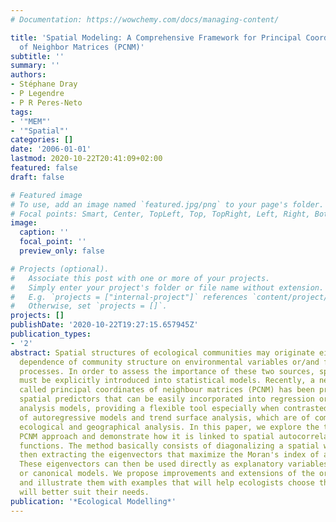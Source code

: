 ```yaml
---
# Documentation: https://wowchemy.com/docs/managing-content/

title: 'Spatial Modeling: A Comprehensive Framework for Principal Coordinate Analysis
  of Neighbor Matrices (PCNM)'
subtitle: ''
summary: ''
authors:
- Stéphane Dray
- P Legendre
- P R Peres-Neto
tags:
- '"MEM"'
- '"Spatial"'
categories: []
date: '2006-01-01'
lastmod: 2020-10-22T20:41:09+02:00
featured: false
draft: false

# Featured image
# To use, add an image named `featured.jpg/png` to your page's folder.
# Focal points: Smart, Center, TopLeft, Top, TopRight, Left, Right, BottomLeft, Bottom, BottomRight.
image:
  caption: ''
  focal_point: ''
  preview_only: false

# Projects (optional).
#   Associate this post with one or more of your projects.
#   Simply enter your project's folder or file name without extension.
#   E.g. `projects = ["internal-project"]` references `content/project/deep-learning/index.md`.
#   Otherwise, set `projects = []`.
projects: []
publishDate: '2020-10-22T19:27:15.657945Z'
publication_types:
- '2'
abstract: Spatial structures of ecological communities may originate either from the
  dependence of community structure on environmental variables or/and from community-based
  processes. In order to assess the importance of these two sources, spatial relationships
  must be explicitly introduced into statistical models. Recently, a new approach
  called principal coordinates of neighbour matrices (PCNM) has been proposed to create
  spatial predictors that can be easily incorporated into regression or canonical
  analysis models, providing a flexible tool especially when contrasted to the family
  of autoregressive models and trend surface analysis, which are of common use in
  ecological and geographical analysis. In this paper, we explore the theory of the
  PCNM approach and demonstrate how it is linked to spatial autocorrelation structure
  functions. The method basically consists of diagonalizing a spatial weighting matrix,
  then extracting the eigenvectors that maximize the Moran's index of autocorrelation.
  These eigenvectors can then be used directly as explanatory variables in regression
  or canonical models. We propose improvements and extensions of the original method,
  and illustrate them with examples that will help ecologists choose the variant that
  will better suit their needs.
publication: '*Ecological Modelling*'
---
```

